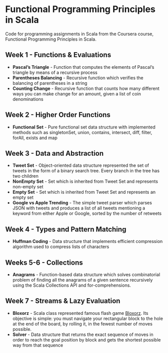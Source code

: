 Functional Programming Principles in Scala
=====================

Code for programming assignments in Scala from the Coursera course, Functional Programming Principles in Scala.

Week 1 - Functions & Evaluations
--------------------------------
 - **Pascal’s Triangle** - Function that computes the elements of Pascal’s triangle by means of a recursive process
 - **Parentheses Balancing** - Recursive function which verifies the balancing of parentheses in a string
 - **Counting Change** - Recursive function that counts how many different ways you can make change for an amount, given a list of coin denominations

Week 2 - Higher Order Functions
--------------------------------
  - **Functional Set** - Pure functional set data structure with implemented methods such as singletonSet, union, contains, intersect, diff, filter, forAll, exists and map

Week 3 - Data and Abstraction
--------------------------------
  - **Tweet Set** - Object-oriented data structure represented the set of tweets in the form of a binary search tree. Every branch in the tree has two children
  - **NonEmpty Set** - Set which is inherited from Tweet Set and represents non-empty set
  - **Empty Set** - Set which is inherited from Tweet Set and represents an empty set
  - **Google vs Apple Trending** - The simple tweet parser which parses JSON with tweets and produces a list of all tweets mentioning a keyword from either Apple or Google, sorted by the number of retweets

Week 4 - Types and Pattern Matching
--------------------------------
 - **Huffman Coding** - Data structure that implements efficient compression algorithm used to compress lists of characters
 
Weeks 5-6 - Collections
--------------------------------
 - **Anagrams** - Function-based data structure which solves combinatorial problem of finding all the anagrams of a given sentence recursively using the Scala Collections API and for-comprehensions.

Week 7 - Streams & Lazy Evaluation
--------------------------------
 - **Bloxorz** - Scala class represented famous flash game [Bloxorz](http://www.coolmath-games.com/0-bloxorz). Its objective is simple: you must navigate your rectangular block to the hole at the end of the board, by rolling it, in the fewest number of moves possible.
 - **Solver** - Data structure that returns the exact sequence of moves in order to reach the goal position by block and gets the shortest possible way from that sequence
